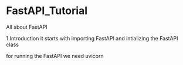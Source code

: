 # FastAPI_Tutorial
All about FastAPI

1.Introduction
it starts with importing FastAPI
and intializing the FastAPI class

for running the FastAPI we need uvicorn



